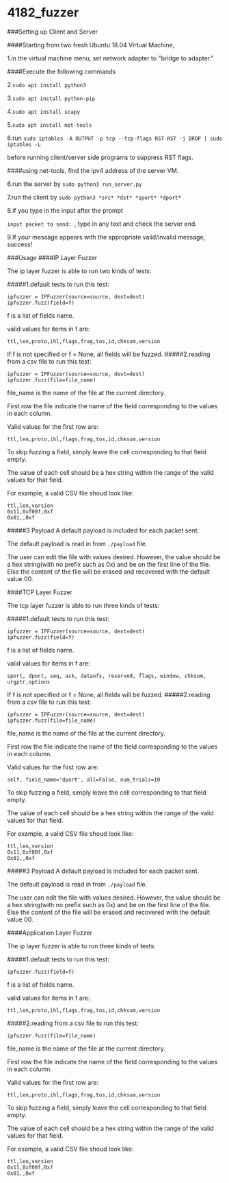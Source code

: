 # 4182_fuzzer

###Setting up Client and Server

####Starting from two fresh Ubuntu 18.04 Virtual Machine,

1.in the virtual machine menu, set network adapter to "bridge to adapter."

####Execute the following commands

2.```sudo apt install python3```

3.```sudo apt install python-pip```

4.```sudo apt install scapy```

5.```sudo apt install net-tools```

6.run 
```sudo iptables -A OUTPUT -p tcp --tcp-flags RST RST -j DROP | sudo iptables -L```

before running client/server side programs to suppress RST flags.

####using net-tools, find the ipv4 address of the server VM.

6.run the server by ```sudo python3 run_server.py```

7.run the client by ```sudo python3 *src* *dst* *sport* *dport*```

8.if you type in the input after the prompt

```input packet to send: ```, type in any text and check the server end.

9.If your message appears with the appropriate valid/invalid message, success!

###Usage
####IP Layer Fuzzer

The ip layer fuzzer is able to run two kinds of tests:

#####1.default tests
to run this test:

    ipfuzzer = IPFuzzer(source=source, dest=dest)
    ipfuzzer.fuzz(field=f)
    

f is a list of fields name.

valid values for items in f are:


    ttl,len,proto,ihl,flags,frag,tos,id,chksum,version

If f is not specified or f = None, all fields will be fuzzed.
#####2.reading from a csv file
to run this test:

    ipfuzzer = IPFuzzer(source=source, dest=dest)
    ipfuzzer.fuzz(file=file_name)

file_name is the name of the file at the current directory.

First row the file indicate the name of the field corresponding to the values in each column.

Valid values for the first row are:


    ttl,len,proto,ihl,flags,frag,tos,id,chksum,version



To skip fuzzing a field, simply leave the cell corresponding to that field empty.

The value of each cell should be a hex string within the range of the valid values for that field.

For example, a valid CSV file shoud look like:


    ttl,len,version
    0x11,0xf00f,0xf
    0x01,,0xf

#####3 Payload
A default payload is included for each packet sent.

The default payload is read in from ```./payload``` file.

The user can edit the file with values desired. However, the value should be a hex string(with no prefix such as 0x) and be on the first line of the file.
Else the content of the file will be erased and recovered with the default value 00.

####TCP Layer Fuzzer

The tcp layer fuzzer is able to run three kinds of tests:

#####1.default tests
to run this test:

    
    ipfuzzer = IPFuzzer(source=source, dest=dest)
    ipfuzzer.fuzz(field=f)
    

f is a list of fields name.

valid values for items in f are:


    sport, dport, seq, ack, dataofs, reserved, flags, window, chksum, urgptr,options

If f is not specified or f = None, all fields will be fuzzed.
#####2.reading from a csv file
to run this test:

    ipfuzzer = IPFuzzer(source=source, dest=dest)
    ipfuzzer.fuzz(file=file_name)

file_name is the name of the file at the current directory.

First row the file indicate the name of the field corresponding to the values in each column.

Valid values for the first row are:


    self, field_name='dport', all=False, num_trials=10



To skip fuzzing a field, simply leave the cell corresponding to that field empty.

The value of each cell should be a hex string within the range of the valid values for that field.

For example, a valid CSV file shoud look like:


    ttl,len,version
    0x11,0xf00f,0xf
    0x01,,0xf

#####3 Payload
A default payload is included for each packet sent.

The default payload is read in from ```./payload``` file.

The user can edit the file with values desired. However, the value should be a hex string(with no prefix such as 0x) and be on the first line of the file.
Else the content of the file will be erased and recovered with the default value 00.


####Application Layer Fuzzer

The ip layer fuzzer is able to run three kinds of tests:

#####1.default tests
to run this test:

    
    ipfuzzer.fuzz(field=f)
    

f is a list of fields name.

valid values for items in f are:


    ttl,len,proto,ihl,flags,frag,tos,id,chksum,version


#####2.reading from a csv file
to run this test:

    
    ipfuzzer.fuzz(file=file_name)

file_name is the name of the file at the current directory.

First row the file indicate the name of the field corresponding to the values in each column.

Valid values for the first row are:


    ttl,len,proto,ihl,flags,frag,tos,id,chksum,version



To skip fuzzing a field, simply leave the cell corresponding to that field empty.

The value of each cell should be a hex string within the range of the valid values for that field.

For example, a valid CSV file shoud look like:


    ttl,len,version
    0x11,0xf00f,0xf
    0x01,,0xf


